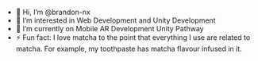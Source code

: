 - 👋 Hi, I’m @brandon-nx
- 👀 I’m interested in Web Development and Unity Development
- 🌱 I’m currently on Mobile AR Development Unity Pathway
- ⚡ Fun fact: I love matcha to the point that everything I use are related to matcha. For example, my toothpaste has matcha flavour infused in it. 

<!---
brandon-nx/brandon-nx is a ✨ special ✨ repository because its `README.md` (this file) appears on your GitHub profile.
You can click the Preview link to take a look at your changes.
--->
